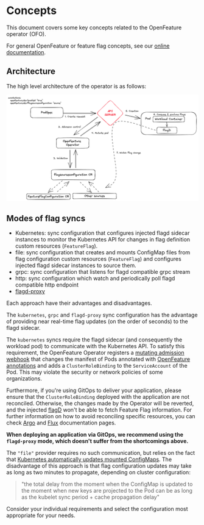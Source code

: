 # Concepts

This document covers some key concepts related to the OpenFeature operator (OFO).

For general OpenFeature or feature flag concepts, see our [online documentation](https://openfeature.dev/docs/reference/intro).

## Architecture

The high level architecture of the operator is as follows:  
<p>
    <img src="../images/arch-0.png" width="650">
</p>

## Modes of flag syncs

- Kubernetes:  sync configuration that configures injected flagd sidecar instances to monitor the Kubernetes API 
  for changes in flag definition custom resources (`FeatureFlag`).
- file:  sync configuration that creates and mounts ConfigMap files from flag configuration custom resources (`FeatureFlag`) and configures injected flagd sidecar instances to source them.
- grpc: sync configuration that listens for flagd compatible grpc stream
- http: sync configuration which watch and periodically poll flagd compatible http endpoint
- [flagd-proxy](./flagd_proxy.md)

Each approach have their advantages and disadvantages. 

The `kubernetes`, `grpc` and `flagd-proxy` sync configuration has the advantage of providing near real-time flag updates (on the order of seconds) to the flagd sidecar. 

The `kubernetes` syncs require the flagd sidecar (and consequently the workload pod) to communicate with the 
Kubernetes API. To satisfy this requirement, the OpenFeature Operator registers a [mutating admission webhook](https://kubernetes.io/docs/reference/access-authn-authz/extensible-admission-controllers/)
that changes the manifest of Pods annotated with [OpenFeature annotations](./annotations.md) and adds a `ClusterRoleBinding`
to the `ServiceAccount` of the Pod. This may violate the security or network policies of some organizations.

Furthermore, if you're using GitOps to deliver your application, please ensure that the `ClusterRoleBinding` deployed with the application
are not reconciled. Otherwise, the changes made by the Operator will be reverted, and the injected [flagD](https://github.com/open-feature/flagd) won't be
able to fetch Feature Flag information. For further information on how to avoid reconciling specific resources, you can check
[Argo](https://argo-cd.readthedocs.io/en/stable/user-guide/diffing/#application-level-configuration) and
[Flux](https://fluxcd.io/flux/components/source/gitrepositories/#excluding-files) documentation pages.

**When deploying an application via GitOps, we recommend using the `flagd-proxy` mode, which doesn't suffer from the shortcomings above.**

The `"file"` provider requires no such communication, but relies on the fact that [Kubernetes automatically updates mounted ConfigMaps](https://kubernetes.io/docs/concepts/configuration/configmap/#mounted-configmaps-are-updated-automatically). 
The disadvantage of this approach is that flag configuration updates may take as long as two minutes to propagate, depending on cluster configuration:

> "the total delay from the moment when the ConfigMap is updated to the moment when new keys are projected to the Pod can be as long as the kubelet sync period + cache propagation delay"

Consider your individual requirements and select the configuration most appropriate for your needs.